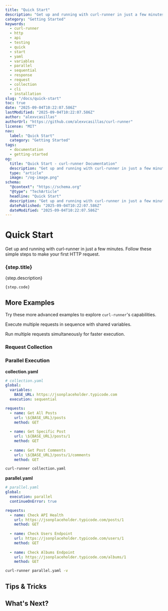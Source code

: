 ```yaml
---
title: "Quick Start"
description: "Get up and running with curl-runner in just a few minutes. Follow these simple steps to make your first HTTP request."
category: "Getting Started"
keywords:
  - curl-runner
  - http
  - api
  - testing
  - quick
  - start
  - yaml
  - variables
  - parallel
  - sequential
  - response
  - request
  - collection
  - cli
  - installation
slug: "/docs/quick-start"
toc: true
date: "2025-09-04T10:22:07.586Z"
lastModified: "2025-09-04T10:22:07.586Z"
author: "alexvcasillas"
authorUrl: "https://github.com/alexvcasillas/curl-runner"
license: "MIT"
nav:
  label: "Quick Start"
  category: "Getting Started"
tags:
  - documentation
  - getting-started
og:
  title: "Quick Start - curl-runner Documentation"
  description: "Get up and running with curl-runner in just a few minutes. Follow these simple steps to make your first HTTP request."
  type: "article"
  image: "/og-image.png"
schema:
  "@context": "https://schema.org"
  "@type": "TechArticle"
  headline: "Quick Start"
  description: "Get up and running with curl-runner in just a few minutes. Follow these simple steps to make your first HTTP request."
  datePublished: "2025-09-04T10:22:07.586Z"
  dateModified: "2025-09-04T10:22:07.586Z"
---
```


# Quick Start

Get up and running with curl-runner in just a few minutes. Follow these simple steps to make your first HTTP request.

### {step.title}

{step.description}

```text
{step.code}
```

## More Examples

Try these more advanced examples to explore `curl-runner`'s capabilities.

Execute multiple requests in sequence with shared variables.

Run multiple requests simultaneously for faster execution.

### Request Collection

### Parallel Execution

**collection.yaml**

```yaml
# collection.yaml
global:
  variables:
    BASE_URL: https://jsonplaceholder.typicode.com
  execution: sequential

requests:
  - name: Get All Posts
    url: \${BASE_URL}/posts
    method: GET
    
  - name: Get Specific Post
    url: \${BASE_URL}/posts/1
    method: GET
    
  - name: Get Post Comments
    url: \${BASE_URL}/posts/1/comments
    method: GET
```

```bash
curl-runner collection.yaml
```

**parallel.yaml**

```yaml
# parallel.yaml
global:
  execution: parallel
  continueOnError: true

requests:
  - name: Check API Health
    url: https://jsonplaceholder.typicode.com/posts/1
    method: GET
    
  - name: Check Users Endpoint
    url: https://jsonplaceholder.typicode.com/users/1
    method: GET
    
  - name: Check Albums Endpoint
    url: https://jsonplaceholder.typicode.com/albums/1
    method: GET
```

```bash
curl-runner parallel.yaml -v
```

## Tips & Tricks

## What's Next?
